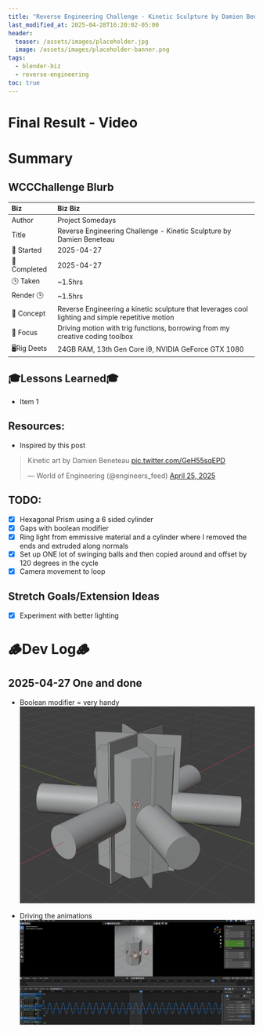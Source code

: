 ```yaml
---
title: "Reverse Engineering Challenge - Kinetic Sculpture by Damien Beneteau V2"
last_modified_at: 2025-04-28T16:20:02-05:00
header:
  teaser: /assets/images/placeholder.jpg
  image: /assets/images/placeholder-banner.png
tags:
  - blender-biz
  - reverse-engineering
toc: true
---
```


# Final Result - Video
<!-- [![Watch the video](https://img.youtube.com/vi/4eS8dGd9_TI/maxresdefault.jpg)](https://youtu.be/4eS8dGd9_TI) -->

# Summary
## WCCChallenge Blurb

| Biz             | Biz Biz                               |
|:--------           | :---------                                |
| Author          | Project Somedays                      |
| Title           | Reverse Engineering Challenge - Kinetic Sculpture by Damien Beneteau |
| 📅 Started      | 2025-04-27        |
| 📅 Completed    | 2025-04-27        |
| 🕒 Taken        | ~1.5hrs                                  |
| Render 🕒       | ~1.5hrs             |
| 🤯 Concept      | Reverse Engineering a kinetic sculpture that leverages cool lighting and simple repetitive motion        |
| 🔎 Focus        | Driving motion with trig functions, borrowing from my creative coding toolbox      |
| 🖥️Rig Deets     | 24GB RAM, 13th Gen Core i9, NVIDIA GeForce GTX 1080 |

## 🎓Lessons Learned🎓
- Item 1

## Resources:
- Inspired by this post

<blockquote class="twitter-tweet" data-media-max-width="560"><p lang="en" dir="ltr">Kinetic art by Damien Beneteau <a href="https://t.co/GeH55sqEPD">pic.twitter.com/GeH55sqEPD</a></p>&mdash; World of Engineering (@engineers_feed) <a href="https://twitter.com/engineers_feed/status/1915747003117535378?ref_src=twsrc%5Etfw">April 25, 2025</a></blockquote> <script async src="https://platform.twitter.com/widgets.js" charset="utf-8"></script>

## TODO:
- [x] Hexagonal Prism using a 6 sided cylinder
- [x] Gaps with boolean modifier
- [x] Ring light from emmissive material and a cylinder where I removed the ends and extruded along normals
- [x] Set up ONE lot of swinging balls and then copied around and offset by 120 degrees in the cycle
- [x] Camera movement to loop

## Stretch Goals/Extension Ideas
- [x] Experiment with better lighting

# 🪵Dev Log🪵

## 2025-04-27 One and done
- Boolean modifier = very handy
![Cool thing](/assets/images/2025-04-27_Cutaways.png "Perfect for this very geometrical application")

- Driving the animations
![Animation settings](/assets/images/2025-04-27_CosineMotion.png "Note to self: Blender = degrees, not radians")